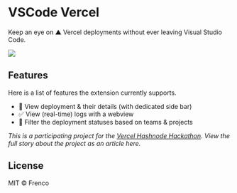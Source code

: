 # VSCode Vercel

Keep an eye on ▲ Vercel deployments without ever leaving Visual Studio Code.

<img align="center" src="https://raw.githubusercontent.com/frencojobs/vscode-vercel/main/.github/demo.png" />

## Features

Here is a list of features the extension currently supports.

- 📜 View deployment & their details (with dedicated side bar)
- ✅ View (real-time) logs with a webview
- 🔎 Filter the deployment statuses based on teams & projects

_This is a participating project for the [Vercel Hashnode Hackathon](https://townhall.hashnode.com/announcing-hashnode-hackathon-powered-by-vercel). View the full story about the project as an article here._

## License

MIT © Frenco
